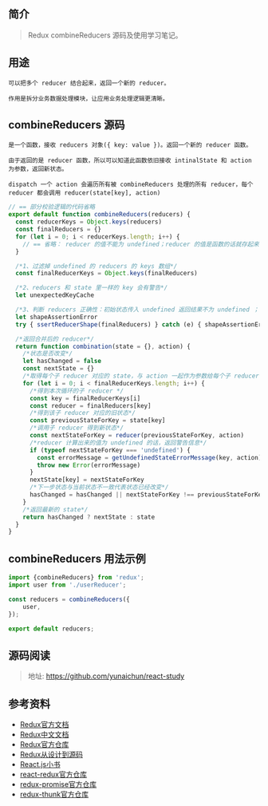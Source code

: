 ## 简介

> Redux combineReducers 源码及使用学习笔记。

## 用途

```text
可以把多个 reducer 结合起来，返回一个新的 reducer。

作用是拆分业务数据处理模块，让应用业务处理逻辑更清晰。
```

## combineReducers 源码

```text
是一个函数，接收 reducers 对象({ key: value })。返回一个新的 reducer 函数。

由于返回的是 reducer 函数，所以可以知道此函数依旧接收 intinalState 和 action 为参数，返回新状态。

dispatch 一个 action 会遍历所有被 combineReducers 处理的所有 reducer，每个 reducer 都会调用 reducer(state[key], action)
```

```js
// == 部分校验逻辑的代码省略
export default function combineReducers(reducers) {
  const reducerKeys = Object.keys(reducers)
  const finalReducers = {}
  for (let i = 0; i < reducerKeys.length; i++) {
    // == 省略： reducer 的值不能为 undefined；reducer 的值是函数的话就存起来
  }

  /*1、过滤掉 undefined 的 reducers 的 keys 数组*/
  const finalReducerKeys = Object.keys(finalReducers)

  /*2、reducers 和 state 里一样的 key 会有警告*/
  let unexpectedKeyCache

  /*3、判断 reducers 正确性：初始状态传入 undefined 返回结果不为 undefined ；不能使用 "redux/*" 私有命名空间*/
  let shapeAssertionError
  try { ssertReducerShape(finalReducers) } catch (e) { shapeAssertionError = e }

  /*返回合并后的 reducer*/
  return function combination(state = {}, action) {
    /*状态是否改变*/
    let hasChanged = false
    const nextState = {}
    /*取得每个子 reducer 对应的 state，与 action 一起作为参数给每个子 reducer 执行*/
    for (let i = 0; i < finalReducerKeys.length; i++) {
      /*得到本次循环的子 reducer */
      const key = finalReducerKeys[i]
      const reducer = finalReducers[key]
      /*得到该子 reducer 对应的旧状态*/
      const previousStateForKey = state[key]
      /*调用子 reducer 得到新状态*/
      const nextStateForKey = reducer(previousStateForKey, action)
      /*reducer 计算出来的值为 undefined 的话，返回警告信息*/
      if (typeof nextStateForKey === 'undefined') {
        const errorMessage = getUndefinedStateErrorMessage(key, action)
        throw new Error(errorMessage)
      }
      nextState[key] = nextStateForKey
      /*下一步状态与当前状态不一致代表状态已经改变*/
      hasChanged = hasChanged || nextStateForKey !== previousStateForKey
    }
    /*返回最新的 state*/
    return hasChanged ? nextState : state
  }
}
```

## combineReducers 用法示例

```js
import {combineReducers} from 'redux';
import user from './userReducer';

const reducers = combineReducers({
    user,
});

export default reducers;
```

## 源码阅读

> 地址: https://github.com/yunaichun/react-study

## 参考资料

- [Redux官方文档](https://redux.js.org/introduction/getting-started)
- [Redux中文文档](http://cn.redux.js.org/)
- [Redux官方仓库](https://github.com/reduxjs/redux)
- [Redux从设计到源码](https://tech.meituan.com/2017/07/14/redux-design-code.html)
- [React.js小书](http://huziketang.mangojuice.top/books/react/lesson30)
- [react-redux官方仓库](https://github.com/reduxjs/react-redux)
- [redux-promise官方仓库](https://github.com/redux-utilities/redux-promise)
- [redux-thunk官方仓库](https://github.com/reduxjs/redux-thunk)
